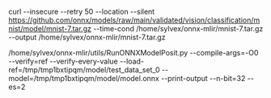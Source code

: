 
curl --insecure --retry 50 --location --silent https://github.com/onnx/models/raw/main/validated/vision/classification/mnist/model/mnist-7.tar.gz --time-cond /home/sylvex/onnx-mlir/mnist-7.tar.gz --output /home/sylvex/onnx-mlir/mnist-7.tar.gz

/home/sylvex/onnx-mlir/utils/RunONNXModelPosit.py --compile-args=-O0 --verify=ref --verify-every-value --load-ref=/tmp/tmp1bxtipqm/model/test_data_set_0 --model=/tmp/tmp1bxtipqm/model/model.onnx --print-output --n-bit=32 --es=2
